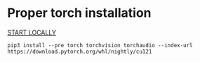 # Proper torch installation

[START LOCALLY](https://pytorch.org/get-started/locally/)

```shell
pip3 install --pre torch torchvision torchaudio --index-url https://download.pytorch.org/whl/nightly/cu121
```